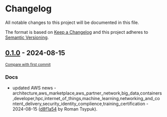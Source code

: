 # Changelog

All notable changes to this project will be documented in this file.

The format is based on [Keep a Changelog](http://keepachangelog.com/en/1.0.0/)
and this project adheres to [Semantic Versioning](http://semver.org/spec/v2.0.0.html).

<!-- insertion marker -->
## [0.1.0](https://github.com/tsypuk/aws-news/releases/tag/ver-2024-08-150.1.0) - 2024-08-15

<small>[Compare with first commit](https://github.com/tsypuk/aws-news/compare/a55241b64e377eac18c7f71c1f406b40de2ae72a...ver-2024-08-15)</small>

### Docs

- updated AWS news - architecture,aws_marketplace,aws_partner_network,big_data,containers,developer,hpc,internet_of_things,machine_learning,networking_and_content_delivery,security_identity_complience,training_certification - 2024-08-15 ([d8f1a54](https://github.com/tsypuk/aws-news/commit/d8f1a541ecc23e6f0304921f6f01f0b7dad4d1f5) by Roman Tsypuk).

